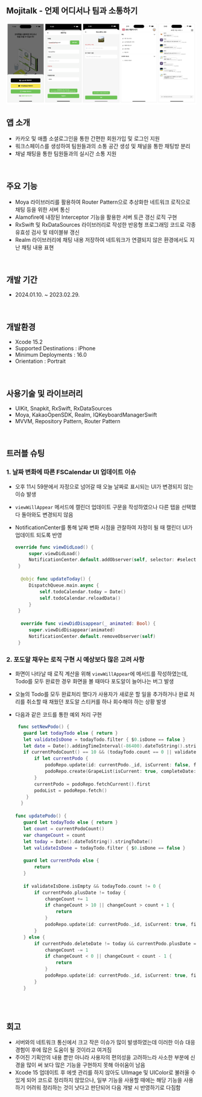 ## Mojitalk - 언제 어디서나 팀과 소통하기
<img width="1018" alt="스크린샷 2023-11-12 오전 10 55 52" src="./image.png">


## 앱 소개
 * 카카오 및 애플 소셜로그인을 통한 간편한 회원가입 및 로그인 지원
 * 워크스페이스를 생성하여 팀원들과의 소통 공간 생성 및 채널을 통한 채팅방 분리
 * 채널 채팅을 통한 팀원들과의 실시간 소통 지원
<br/>

## 주요 기능
 * Moya 라이브러리를 활용하여 Router Pattern으로 추상화한 네트워크 로직으로 채팅 등을 위한 서버 통신
 * Alamofire에 내장된 Interceptor 기능을 활용한 서버 토큰 갱신 로직 구현
 * RxSwift 및 RxDataSources 라이브러리로 작성한 반응형 프로그래밍 코드로 각종 유효성 검사 및 테이블뷰 갱신
 * Realm 라이브러리에 채팅 내용 저장하여 네트워크가 연결되지 않은 환경에서도 지난 채팅 내용 표현
 <br/>

## 개발 기간
 * 2024.01.10. ~ 2023.02.29.
<br/>


## 개발환경
  * Xcode 15.2
  * Supported Destinations : iPhone
  * Minimum Deployments : 16.0
  * Orientation : Portrait
<br/>


## 사용기술 및 라이브러리
 * UIKit, Snapkit, RxSwift, RxDataSources
 * Moya, KakaoOpenSDK, Realm, IQKeyboardManagerSwift
 * MVVM, Repository Pattern, Router Pattern
 <br/>
 
## 트러블 슈팅     
 ### 1. 날짜 변화에 따른 FSCalendar UI 업데이트 이슈
   * 오후 11시 59분에서 자정으로 넘어갈 때 오늘 날짜로 표시되는 UI가 변경되지 않는 이슈 발생
   * `viewWillAppear` 메서드에 캘린더 업데이트 구문을 작성하였으나 다른 탭을 선택했다 돌아와도 변경되지 않음
   * NotificationCenter를 통해 날짜 변화 시점을 관찰하여 자정이 될 때 캘린더 UI가 업데이트 되도록 반영

     ```swift
     override func viewDidLoad() {
          super.viewDidLoad()
          NotificationCenter.default.addObserver(self, selector: #selector(updateToday), name: NSNotification.Name.NSCalendarDayChanged, object: nil)
      }
  
       @objc func updateToday() {
          DispatchQueue.main.async {
              self.todoCalendar.today = Date()
              self.todoCalendar.reloadData()
          }
      }
      
       override func viewDidDisappear(_ animated: Bool) {
          super.viewDidDisappear(animated)
          NotificationCenter.default.removeObserver(self)
      }
     ```
   
 ### 2. 포도알 채우는 로직 구현 시 예상보다 많은 고려 사항
   * 화면이 나타날 때 로직 계산을 위해 `viewWillAppear`에 메서드를 작성하였는데, Todo를 모두 완료한 경우 화면을 볼 때마다 포도알이 늘어나는 버그 발생
   * 오늘의 Todo를 모두 완료처리 했다가 사용자가 새로운 할 일을 추가하거나 완료 처리를 취소할 때 채웠던 포도알 스티커를 하나 회수해야 하는 상황 발생
   * 다음과 같은 코드를 통한 예외 처리 구현

     ```swift
      func setNewPodo() {
        guard let todayTodo else { return }
        let validateIsDone = todayTodo.filter { $0.isDone == false }
        let date = Date().addingTimeInterval(-86400).dateToString().stringToDate()
        if currentPodoCount() == 10 && (todayTodo.count == 0 || validateIsDone.isEmpty) {
            if let currentPodo {
                podoRepo.update(id: currentPodo._id, isCurrent: false, fillCount: 10, completeDate: date, plusDate: date, deleteDate: nil)
                podoRepo.create(GrapeList(isCurrent: true, completeDate: nil, plusDate: nil, deleteDate: nil))
            }
            currentPodo = podoRepo.fetchCurrent().first
            podoList = podoRepo.fetch()
         }
       }

     func updatePodo() {
        guard let todayTodo else { return }
        let count = currentPodoCount()
        var changeCount = count
        let today = Date().dateToString().stringToDate()
        let validateIsDone = todayTodo.filter { $0.isDone == false }
        
        guard let currentPodo else {
            return
        }
        
        if validateIsDone.isEmpty && todayTodo.count != 0 {
            if currentPodo.plusDate != today {
                changeCount += 1
                if changeCount > 10 || changeCount > count + 1 {
                    return
                }
                podoRepo.update(id: currentPodo._id, isCurrent: true, fillCount: changeCount, completeDate: nil, plusDate: today, deleteDate: nil)
            }
        } else {
            if currentPodo.deleteDate != today && currentPodo.plusDate == today {
                changeCount -= 1
                if changeCount < 0 || changeCount < count - 1 {
                    return
                }
                podoRepo.update(id: currentPodo._id, isCurrent: true, fillCount: changeCount, completeDate: nil, plusDate: nil, deleteDate: today)
            }
        }
    
     ```

<br/>

## 회고
 * 서버와의 네트워크 통신에서 크고 작은 이슈가 많이 발생하였는데 이러한 이슈 대응 경험이 후에 많은 도움이 될 것이라고 여겨짐
 * 주어진 기획안의 내용 뿐만 아니라 사용자의 편의성을 고려하느라 사소한 부분에 신경을 많이 써 보다 많은 기능을 구현하지 못해 아쉬움이 남음
 * Xcode 15 업데이트 후 에셋 관리를 하지 않아도 UIImage 및 UIColor로 불러올 수 있게 되어 코드로 정리하지 않았으나,
   일부 기능을 사용할 때에는 해당 기능을 사용하기 어려워 정리하는 것이 낫다고 판단되어 다음 개발 시 반영하기로 다짐함
